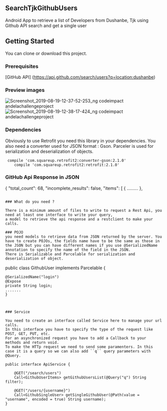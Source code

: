 ## SearchTjkGithubUsers

Android App to retrieve a list of Developers from Dushanbe, Tjk using Github API search and get a single user

## Getting Started

You can clone or download this project.

### Prerequisites
[GitHub API] (https://api.github.com/search/users?q=location:dushanbe)

### Preview images

![Screenshot_2019-08-19-12-37-52-253_ng codeimpact andelachallengeproject](https://user-images.githubusercontent.com/47312133/63247642-f98dd300-c27e-11e9-84a2-fce31a93ac52.png)
![Screenshot_2019-08-19-12-38-17-424_ng codeimpact andelachallengeproject](https://user-images.githubusercontent.com/47312133/63247644-fabf0000-c27e-11e9-92ad-29194f8a5277.png)

### Dependencies
Obviously to use Retrofit you need this library in your dependencies. You also need a converter used for JSON format : Gson.
Parceler is used for serialization and deserialization of objects.

```
 compile 'com.squareup.retrofit2:converter-gson:2.1.0'
    compile 'com.squareup.retrofit2:retrofit:2.1.0'
```



### GitHub Api Response in JSON
{
  "total_count": 68,
  "incomplete_results": false,
  "items": [
    {
      .........
    },
 ```
 
### What do you need ?

There is a minimum amount of files to write to request a Rest Api, you need at least one interface to write your query, 
a model to retrieve the api response and a restclient to make your calls.

### POJO
you need models to retrieve data from JSON returned by the server. You have to create POJOs, the fields name have to be the same as those in the JSON but you can have different names if you use @SerializedName annotation to specify the name of the field in the JSON. 
There is Serializable and Parcelable for serialization and deserialization of object. 

```
public class GithubUser implements Parcelable {

    @SerializedName("login")
    @Expose
    private String login;
    .......
    }
```


### Service

You need to create an interface called Service here to manage your url calls. 
In this interface you have to specify the type of the request like POST, GET, PUT, etc. 
For an asynchronized request you have to add a Callback to your methods and return void.  
To make the HTTp request we need to send some paramenters. In this case it is a query so we can also add ``q`` query parameters with @Query. 

public interface ApiService {

    @GET("/search/users")
    Call<GithubUserItems> getGithubUsersList(@Query("q") String filter);

    @GET("/users/{username}")
    Call<GithubSingleUser> getSingleGithubUser(@Path(value = "username", encoded = true) String username);
}




